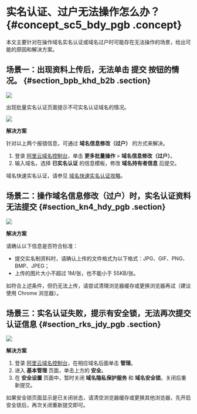# 实名认证、过户无法操作怎么办？ {#concept_sc5_bdy_pgb .concept}

本文主要针对在操作域名实名认证或域名过户时可能存在无法操作的场景，给出可能的原因和解决方案。

## 场景一：出现资料上传后，无法单击 **提交** 按钮的情况。 {#section_bpb_khd_b2b .section}

![](http://static-aliyun-doc.oss-cn-hangzhou.aliyuncs.com/assets/img/14585/15505027856040_zh-CN.png)

出现批量实名认证页面提示不可实名认证域名的情况。

![](http://static-aliyun-doc.oss-cn-hangzhou.aliyuncs.com/assets/img/14585/15505027856041_zh-CN.png)

**解决方案**

针对以上两个报错信息，可通过 **域名信息修改（过户）** 的方式来解决。

1.  登录 [阿里云域名控制台](https://netcn.console.aliyun.com/core/domain/list)，单击 **更多批量操作** \> **域名信息修改（过户）**。
2.  输入域名，选择 **已实名认证** 的信息模板，修改 **域名持有者信息** 后提交。

域名快速实名认证，请参见 [域名快速实名认证攻略](https://help.aliyun.com/knowledge_detail/52572.html)。

## 场景二：操作域名信息修改（过户）时，实名认证资料无法提交 {#section_kn4_hdy_pgb .section}

![](http://static-aliyun-doc.oss-cn-hangzhou.aliyuncs.com/assets/img/14585/15505027856042_zh-CN.png)

**解决方案**

请确认以下信息是否符合标准：

-   提交实名制资料时，请确认上传的文件格式为以下格式：JPG、GIF、PNG、BMP、JPEG；
-   上传的图片大小不超过 1M/张，也不能小于 55KB/张。

如符合上述条件，但仍无法上传，请尝试清理浏览器缓存或更换浏览器再试（建议使用 Chrome 浏览器）。

## 场景三：实名认证失败，提示有安全锁，无法再次提交认证信息 {#section_rks_jdy_pgb .section}

![](http://static-aliyun-doc.oss-cn-hangzhou.aliyuncs.com/assets/img/14585/15505027856043_zh-CN.png)

**解决方案**

1.  登录 [阿里云域名控制台](https://dc.console.aliyun.com)，在相应域名后面单击 **管理**。
2.  进入 **基本管理** 页面，单击上方的 **安全**。
3.  在 **安全设置** 页面中，暂时关闭 **域名隐私保护服务** 和 **域名安全锁**。关闭后重新提交。

如果安全锁页面显示是已关闭状态，请清空浏览器缓存或更换其他浏览器，先开启安全锁后，再次关闭重新提交即可。

